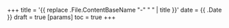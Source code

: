 +++
title = '{{ replace .File.ContentBaseName "-" " " | title }}'
date = {{ .Date }}
draft = true
[params]
  toc = true
+++
